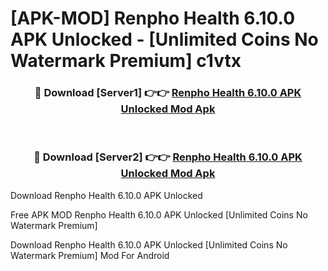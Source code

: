 # [APK-MOD] Renpho Health 6.10.0 APK Unlocked - [Unlimited Coins No Watermark Premium] c1vtx



<div align="center">
<h3>🔴 Download [Server1] 👉👉 <a href="https://momento.my/?title=Renpho_Health_6.10.0_APK_Unlocked">Renpho Health 6.10.0 APK Unlocked Mod Apk</a></h3><br>

<h3>🔴 Download [Server2] 👉👉 <a href="https://momento.my/?title=Renpho_Health_6.10.0_APK_Unlocked">Renpho Health 6.10.0 APK Unlocked Mod Apk</a></h3>
</div>



Download Renpho Health 6.10.0 APK Unlocked 

Free APK MOD Renpho Health 6.10.0 APK Unlocked [Unlimited Coins No Watermark Premium]

Download Renpho Health 6.10.0 APK Unlocked [Unlimited Coins No Watermark Premium] Mod For Android
